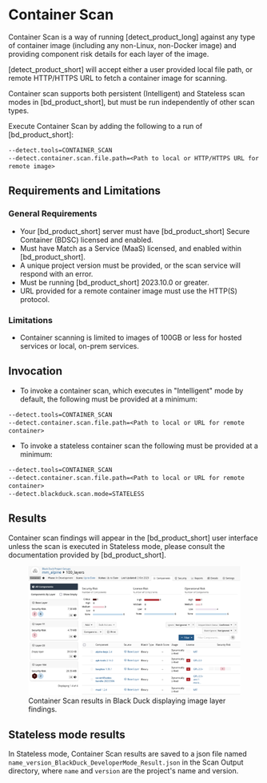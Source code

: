 # Container Scan

Container Scan is a way of running [detect_product_long] against any type of container image (including any non-Linux, non-Docker image) and providing component risk details for each layer of the image.

[detect_product_short] will accept either a user provided local file path, or remote HTTP/HTTPS URL to fetch a container image for scanning.

Container scan supports both persistent (Intelligent) and Stateless scan modes in [bd_product_short], but must be run independently of other scan types.

Execute Container Scan by adding the following to a run of [bd_product_short]:
````
--detect.tools=CONTAINER_SCAN
--detect.container.scan.file.path=<Path to local or HTTP/HTTPS URL for remote image>
````

## Requirements and Limitations

### General Requirements
 * Your [bd_product_short] server must have [bd_product_short] Secure Container (BDSC) licensed and enabled.
 * Must have Match as a Service (MaaS) licensed, and enabled within [bd_product_short].
 * A unique project version must be provided, or the scan service will respond with an error.
 * Must be running [bd_product_short] 2023.10.0 or greater.
 * URL provided for a remote container image must use the HTTP(S) protocol.
 
### Limitations
 * Container scanning is limited to images of 100GB or less for hosted services or local, on-prem services.
 
## Invocation
 * To invoke a container scan, which executes in "Intelligent" mode by default, the following must be provided at a minimum:   
 ```
--detect.tools=CONTAINER_SCAN
--detect.container.scan.file.path=<Path to local or URL for remote container>
```
	
* To invoke a stateless container scan the following must be provided at a minimum:   
```
--detect.tools=CONTAINER_SCAN
--detect.container.scan.file.path=<Path to local or URL for remote container>
--detect.blackduck.scan.mode=STATELESS
```

## Results

Container scan findings will appear in the [bd_product_short] user interface unless the scan is executed in Stateless mode, please consult the documentation provided by [bd_product_short].

<figure>
    <img src="images/containerscan.png"
         alt="Container Scan Results">
    <figcaption>Container Scan results in Black Duck displaying image layer findings.</figcaption>
</figure>

## Stateless mode results

In Stateless mode, Container Scan results are saved to a json file named `name_version_BlackDuck_DeveloperMode_Result.json` in the Scan Output directory, where `name` and `version` are the project's name and version.
